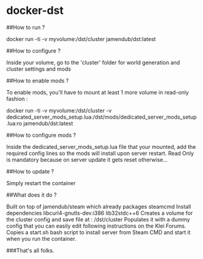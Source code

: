 # docker-dst

##How to run ?

docker run -ti -v myvolume:/dst/cluster jamendub/dst:latest

##How to configure ?

Inside your volume, go to the 'cluster' folder for world generation and cluster settings and mods

##How to enable mods ?

To enable mods, you'll have to mount at least 1 more volume in read-only fashion :

docker run -ti
-v myvolume:/dst/cluster
-v dedicated_server_mods_setup.lua:/dst/mods/dedicated_server_mods_setup.lua:ro
jamendub/dst:latest

##How to configure mods ?

Inside the dedicated_server_mods_setup.lua file that your mounted, add the required config lines so the mods will
install upon server restart. Read Only is mandatory because on server update it gets reset otherwise...

##How to update ?

Simply restart the container

##What does it do ?

Built on top of jamendub/steam which already packages steamcmd
Install dependencies libcurl4-gnutls-dev:i386 lib32stdc++6
Creates a volume for the cluster config and save file at : /dst/cluster
Populates it with a dummy config that you can easily edit following instructions on the Klei Forums.
Copies a start.sh bash script to install server from Steam CMD and start it when you run the container.

###That's all folks.
